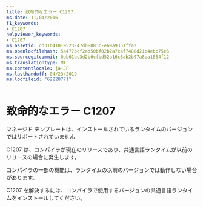 ```yaml
---
title: 致命的なエラー C1207
ms.date: 11/04/2016
f1_keywords:
- C1207
helpviewer_keywords:
- C1207
ms.assetid: cd31b410-9523-47db-883c-e69a9351ffa2
ms.openlocfilehash: 5a477bcf2ad50bf02b2a7caf7488d21c4ebb75e6
ms.sourcegitcommit: 0ab61bc3d2b6cfbd52a16c6ab2b97a8ea1864f12
ms.translationtype: MT
ms.contentlocale: ja-JP
ms.lasthandoff: 04/23/2019
ms.locfileid: "62228771"
---
```

# <a name="fatal-error-c1207"></a>致命的なエラー C1207

マネージド テンプレートは、インストールされているランタイムのバージョンではサポートされていません

C1207 は、コンパイラが現在のリリースであり、共通言語ランタイムが以前のリリースの場合に発生します。

コンパイラの一部の機能は、ランタイムの以前のバージョンでは動作しない場合があります。

C1207 を解決するには、コンパイラで使用するバージョンの共通言語ランタイムをインストールしてください。